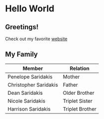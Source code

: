 # Hello World
## Greetings!

Check out my favorite [website](https://www.netflix.com)

## My Family
| Member | Relation |
| --- | --- |
| Penelope Saridakis | Mother |
| Christopher Saridakis | Father |
| Dean Saridakis| Older Brother |
| Nicole Saridakis| Triplet Sister |
| Harrison Saridakis| Triplet Brother |
